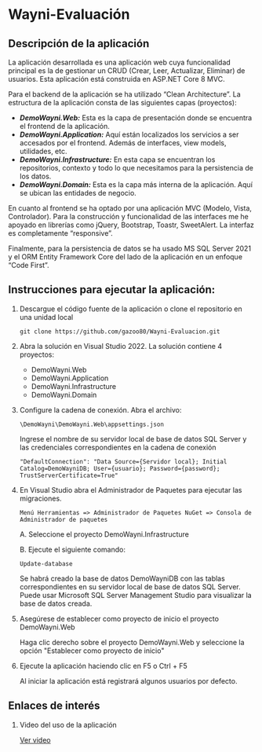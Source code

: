 # Wayni-Evaluación

## Descripción de la aplicación

La aplicación desarrollada es una aplicación web cuya funcionalidad principal es la de gestionar un CRUD (Crear, Leer, Actualizar, Eliminar) de usuarios. Esta aplicación está construida en ASP.NET Core 8 MVC.

Para el backend de la aplicación se ha utilizado “Clean Architecture”. La estructura de la aplicación consta de las siguientes capas (proyectos):

* ***DemoWayni.Web:*** Esta es la capa de presentación donde se encuentra el frontend de la aplicación.
* ***DemoWayni.Application:*** Aquí están localizados los servicios a ser accesados por el frontend. Además de interfaces, view models, utilidades, etc.
* ***DemoWayni.Infrastructure:*** En esta capa se encuentran los repositorios, contexto y todo lo que necesitamos para la persistencia de los datos.
* ***DemoWayni.Domain:*** Esta es la capa más interna de la aplicación. Aquí se ubican las entidades de negocio.

En cuanto al frontend se ha optado por una aplicación MVC (Modelo, Vista, Controlador). Para la construcción y funcionalidad de las interfaces me he apoyado en librerías como jQuery, Bootstrap, Toastr, SweetAlert. La interfaz es completamente “responsive”.

Finalmente, para la persistencia de datos se ha usado MS SQL Server 2021 y el ORM Entity Framework Core del lado de la aplicación en un enfoque “Code First”.

## Instrucciones para ejecutar la aplicación:

1. Descargue el código fuente de la aplicación o clone el repositorio en una unidad local
  
   ```git clone https://github.com/gazoo80/Wayni-Evaluacion.git```

2. Abra la solución en Visual Studio 2022. La solución contiene 4 proyectos:
   
   * DemoWayni.Web
   * DemoWayni.Application
   * DemoWayni.Infrastructure
   * DemoWayni.Domain

3. Configure la cadena de conexión. Abra el archivo:

    ```\DemoWayni\DemoWayni.Web\appsettings.json```

   Ingrese el nombre de su servidor local de base de datos SQL Server y las credenciales correspondientes en la cadena de 
   conexión

    ```"DefaultConnection": "Data Source={Servidor local}; Initial Catalog=DemoWayniDB; User={usuario}; Password={password}; TrustServerCertificate=True" ```

4. En Visual Studio abra el Administrador de Paquetes para ejecutar las migraciones.

   ```Menú Herramientas => Administrador de Paquetes NuGet => Consola de Administrador de paquetes```
   
   A. Seleccione el proyecto DemoWayni.Infrastructure

   B. Ejecute el siguiente comando:

      ```Update-database```

   Se habrá creado la base de datos DemoWayniDB con las tablas correspondientes en su servidor local de base de datos SQL 
   Server. Puede usar Microsoft SQL Server Management Studio para visualizar la base de datos creada.

5. Asegúrese de establecer como proyecto de inicio el proyecto DemoWayni.Web

   Haga clic derecho sobre el proyecto DemoWayni.Web y seleccione la opción "Establecer como proyecto de inicio"

6. Ejecute la aplicación haciendo clic en F5 o Ctrl + F5

   Al iniciar la aplicación está registrará algunos usuarios por defecto.

## Enlaces de interés

1. Video del uso de la aplicación

   [Ver video](https://youtu.be/OQUo7ehtV4o)
